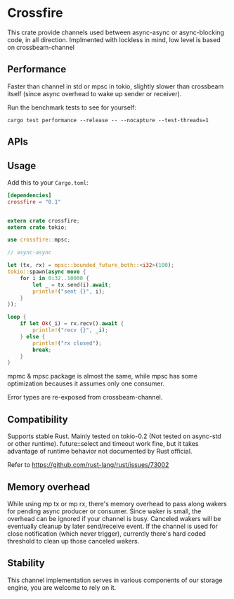 # Crossfire

This crate provide channels used between async-async or async-blocking code, in all direction.
Implmented with lockless in mind, low level is based on crossbeam-channel

## Performance

Faster than channel in std or mpsc in tokio, slightly slower than crossbeam itself (since async overhead to wake up sender or receiver).

Run the benchmark tests to see for yourself:

	cargo test performance --release -- --nocapture --test-threads=1


## APIs


## Usage

Add this to your `Cargo.toml`:

```toml
[dependencies]
crossfire = "0.1"
```

```rust

extern crate crossfire;
extern crate tokio;

use crossfire::mpsc;

// async-async

let (tx, rx) = mpsc::bounded_future_both::<i32>(100);
tokio::spawn(async move {
    for i in 0i32..10000 {
        let _ = tx.send(i).await;
        println!("sent {}", i);
    }
});

loop {
    if let Ok(_i) = rx.recv().await {
        println!("recv {}", _i);
    } else {
        println!("rx closed");
        break;
    }
}

```

mpmc & mpsc package is almost the same, while mpsc has some optimization becauses it assumes only one consumer.

Error types are re-exposed from crossbeam-channel.


## Compatibility

Supports stable Rust. Mainly tested on tokio-0.2 (Not tested on async-std or other runtime).
future::select and timeout work fine, but it takes advantage of runtime behavior not documented by Rust official.

Refer to https://github.com/rust-lang/rust/issues/73002


## Memory overhead

While using mp tx or mp rx, there's memory overhead to pass along wakers for pending async producer or consumer.
Since waker is small, the overhead can be ignored if your channel is busy.
Canceled wakers will be eventually cleanup by later send/receive event.
If the channel is used for close notification (which never trigger),
currently there's hard coded threshold to clean up those canceled wakers.

## Stability

This channel implementation serves in various components of our storage engine, you are
welcome to rely on it.
